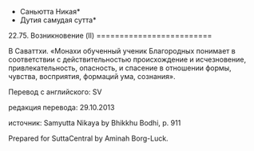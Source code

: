 * Саньютта Никая*
* Дутия самудая сутта*

22\.75\. Возникновение \(II\)
\=\=\=\=\=\=\=\=\=\=\=\=\=\=\=\=\=\=\=\=\=\=\=\=\=

В Саваттхи\. «Монахи обученный ученик Благородных понимает в соответствии с действительностью происхождение и исчезновение, привлекательность, опасность, и спасение в отношении формы, чувства, восприятия, формаций ума, сознания»\.

Перевод с английского: SV

редакция перевода: 29\.10\.2013

источник: Samyutta Nikaya by Bhikkhu Bodhi, p\. 911

Prepared for SuttaCentral by Aminah Borg\-Luck\.